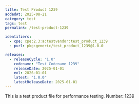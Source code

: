 ```yaml
---
title: Test Product 1239
addedAt: 2025-08-21
category: test
tags: test
permalink: /test-product-1239

identifiers:
  - cpe: cpe:2.3:a:testvendor:test_product_1239
  - purl: pkg:generic/test_product_1239@1.0.0

releases:
  - releaseCycle: "1.0"
    codename: "Test Codename 1239"
    releaseDate: 2025-01-01
    eol: 2026-01-01
    latest: "1.0.0"
    latestReleaseDate: 2025-01-01
---
```


This is a test product file for performance testing. Number: 1239
